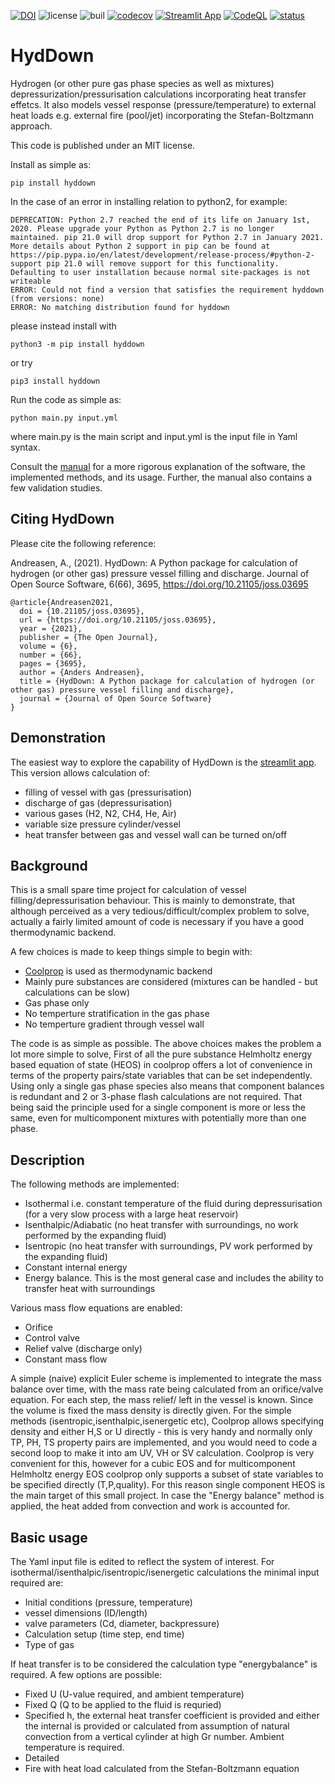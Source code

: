 [![DOI](https://zenodo.org/badge/353152239.svg)](https://zenodo.org/badge/latestdoi/353152239) ![license](https://img.shields.io/github/license/andr1976/HydDown) ![buil](https://github.com/andr1976/HydDown/actions/workflows/python-app.yml/badge.svg) [![codecov](https://codecov.io/gh/andr1976/HydDown/branch/main/graph/badge.svg)](https://codecov.io/gh/andr1976/HydDown) [![Streamlit App](https://static.streamlit.io/badges/streamlit_badge_black_white.svg)](https://share.streamlit.io/andr1976/hyddown/main/scripts/streamlit_app.py)
[![CodeQL](https://github.com/andr1976/HydDown/actions/workflows/codeql-analysis.yml/badge.svg)](https://github.com/andr1976/HydDown/actions/workflows/codeql-analysis.yml)
[![status](https://joss.theoj.org/papers/0eed2a25a99589ed8dcdc785c890fb25/status.svg)](https://joss.theoj.org/papers/0eed2a25a99589ed8dcdc785c890fb25)
 
# HydDown
Hydrogen (or other pure gas phase species as well as mixtures) depressurization/pressurisation calculations incorporating heat transfer effetcs. It also models vessel response (pressure/temperature) to external heat loads e.g. external fire (pool/jet) incorporating the Stefan-Boltzmann approach.

This code is published under an MIT license.

Install as simple as:

    pip install hyddown
    
In the case of an error in installing relation to python2, for example:
```
DEPRECATION: Python 2.7 reached the end of its life on January 1st, 2020. Please upgrade your Python as Python 2.7 is no longer maintained. pip 21.0 will drop support for Python 2.7 in January 2021. More details about Python 2 support in pip can be found at https://pip.pypa.io/en/latest/development/release-process/#python-2-support pip 21.0 will remove support for this functionality.
Defaulting to user installation because normal site-packages is not writeable
ERROR: Could not find a version that satisfies the requirement hyddown (from versions: none)
ERROR: No matching distribution found for hyddown
```
please instead install with

    python3 -m pip install hyddown

or try
    
    pip3 install hyddown


Run the code as simple as: 

    python main.py input.yml

where main.py is the main script and input.yml is the input file in Yaml syntax. 

Consult the [manual](https://github.com/andr1976/HydDown/raw/main/docs/MANUAL.pdf) for a more rigorous explanation of the software, the implemented methods, and its usage. Further, the manual also contains a few validation studies. 

## Citing HydDown 

Please cite the following reference: 

Andreasen, A., (2021). HydDown: A Python package for calculation of hydrogen (or other gas) pressure vessel filling and discharge. Journal of Open Source Software, 6(66), 3695, https://doi.org/10.21105/joss.03695

    @article{Andreasen2021, 
      doi = {10.21105/joss.03695}, 
      url = {https://doi.org/10.21105/joss.03695}, 
      year = {2021}, 
      publisher = {The Open Journal}, 
      volume = {6}, 
      number = {66}, 
      pages = {3695}, 
      author = {Anders Andreasen}, 
      title = {HydDown: A Python package for calculation of hydrogen (or other gas) pressure vessel filling and discharge}, 
      journal = {Journal of Open Source Software} 
    }
## Demonstration 
The easiest way to explore the capability of HydDown is the [streamlit app](https://hyddown-jltaqjxtrsflh2famtkgsj.streamlit.app/). This version allows calculation of:

- filling of vessel with gas (pressurisation)
- discharge of gas (depressurisation)
- various gases (H2, N2, CH4, He, Air)
- variable size pressure cylinder/vessel
- heat transfer between gas and vessel wall can be turned on/off

## Background
This is a small spare time project for calculation of vessel filling/depressurisation behaviour. This is mainly to demonstrate, that although perceived as a very tedious/difficult/complex problem to solve, actually a fairly limited amount of code is necessary if you have a good thermodynamic backend. 

A few choices is made to keep things simple to begin with:

- [Coolprop](http://www.coolprop.org/) is used as thermodynamic backend
- Mainly pure substances are considered (mixtures can be handled - but calculations can be slow)
- Gas phase only 
- No temperture stratification in the gas phase
- No temperture gradient through vessel wall

The code is as simple as possible. The above choices makes the problem a lot more simple to solve, First of all the pure substance Helmholtz energy based equation of state (HEOS) in coolprop offers a lot of convenience in terms of the property pairs/state variables that can be set independently. Using only a single gas phase species also means that component balances is redundant and 2 or 3-phase flash calculations are not required. That being said the principle used for a single component is more or less the same, even for multicomponent mixtures with potentially more than one phase.

## Description
The following methods are implemented:

- Isothermal i.e. constant temperature of the fluid during depressurisation (for a very slow process with a large heat reservoir)
- Isenthalpic/Adiabatic (no heat transfer with surroundings, no work performed by the expanding fluid)
- Isentropic (no heat transfer with surroundings, PV work performed by the expanding fluid)
- Constant internal energy
- Energy balance. This is the most general case and includes the ability to transfer heat with surroundings

Various mass flow equations are enabled: 

- Orifice 
- Control valve 
- Relief valve (discharge only)
- Constant mass flow

A simple (naive) explicit Euler scheme is implemented to integrate the mass balance over time, with the mass rate being calculated from an orifice/valve equation. For each step, the mass relief/ left in the vessel is known. Since the volume is fixed the mass density is directly given. For the simple methods (isentropic,isenthalpic,isenergetic etc), Coolprop allows specifying density and either H,S or U directly - this is very handy and normally only TP, PH, TS property pairs are implemented, and you would need to code a second loop to make it into am UV, VH or SV calculation. Coolprop is very convenient for this, however for a cubic EOS and for multicomponent Helmholtz energy EOS coolprop only supports a subset of state variables to be specified directly (T,P,quality). For this reason single component HEOS is the main target of this small project.  In case the "Energy balance" method is applied, the heat added from convection and work is accounted for. 

## Basic usage
The Yaml input file is edited to reflect the system of interest. For isothermal/isenthalpic/isentropic/isenergetic calculations the minimal input required are:

- Initial conditions (pressure, temperature)
- vessel dimensions (ID/length)
- valve parameters (Cd, diameter, backpressure)
- Calculation setup (time step, end time)
- Type of gas

If heat transfer is to be considered the calculation type "energybalance" is required. A few options are possible:

- Fixed U (U-value required, and ambient temperature)
- Fixed Q (Q to be applied to the fluid is requried)
- Specified h, the external heat transfer coefficient is provided and either the internal is provided or calculated from assumption of natural convection from a vertical cylinder at high Gr number. Ambient temperature is required.
- Detailed 
- Fire with heat load calculated from the Stefan-Boltzmann equation
